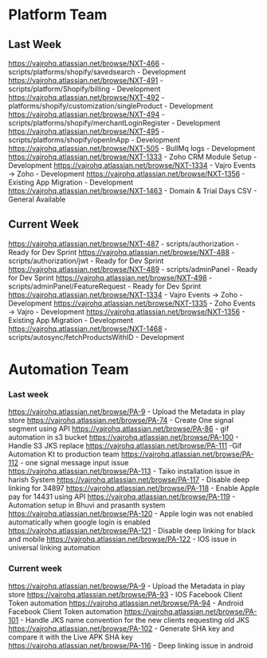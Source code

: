 # Platform Team

## Last Week
https://vajrohq.atlassian.net/browse/NXT-466 - scripts/platforms/shopify/savedsearch - Development
https://vajrohq.atlassian.net/browse/NXT-491 - scripts/platform/Shopify/billing - Development
https://vajrohq.atlassian.net/browse/NXT-492 - platforms/shopify/customization/singleProduct - Development
https://vajrohq.atlassian.net/browse/NXT-494 - scripts/platforms/shopify/merchantLoginRegister - Development
https://vajrohq.atlassian.net/browse/NXT-495 - scripts/platforms/shopify/openInApp - Development
https://vajrohq.atlassian.net/browse/NXT-505 - BullMq logs - Development
https://vajrohq.atlassian.net/browse/NXT-1333 - Zoho CRM Module Setup - Development
https://vajrohq.atlassian.net/browse/NXT-1334 - Vajro Events -> Zoho - Development
https://vajrohq.atlassian.net/browse/NXT-1356 - Existing App Migration - Development
https://vajrohq.atlassian.net/browse/NXT-1463 - Domain & Trial Days CSV - General Available


## Current Week
https://vajrohq.atlassian.net/browse/NXT-487 - scripts/authorization - Ready for Dev Sprint
https://vajrohq.atlassian.net/browse/NXT-488 - scripts/authorization/jwt - Ready for Dev Sprint
https://vajrohq.atlassian.net/browse/NXT-489 - scripts/adminPanel - Ready for Dev Sprint
https://vajrohq.atlassian.net/browse/NXT-498 - scripts/adminPanel/FeatureRequest - Ready for Dev Sprint
https://vajrohq.atlassian.net/browse/NXT-1334 - Vajro Events -> Zoho - Development
https://vajrohq.atlassian.net/browse/NXT-1335 - Zoho Events -> Vajro - Development
https://vajrohq.atlassian.net/browse/NXT-1356 - Existing App Migration - Development
https://vajrohq.atlassian.net/browse/NXT-1468 - scripts/autosync/fetchProductsWithID - Development



# Automation Team

### Last week
https://vajrohq.atlassian.net/browse/PA-9 - Upload the Metadata in play store
https://vajrohq.atlassian.net/browse/PA-74 - Create One signal segment using API
https://vajrohq.atlassian.net/browse/PA-86 - gif automation in s3 bucket
https://vajrohq.atlassian.net/browse/PA-100 - Handle S3 JKS replace
https://vajrohq.atlassian.net/browse/PA-111 -Gif Automation Kt to production team
https://vajrohq.atlassian.net/browse/PA-112 - one signal message input issue
https://vajrohq.atlassian.net/browse/PA-113 - Taiko installation issue in harish System
https://vajrohq.atlassian.net/browse/PA-117 - Disable deep linking for 34897
https://vajrohq.atlassian.net/browse/PA-118 - Enable Apple pay for 14431 using API
https://vajrohq.atlassian.net/browse/PA-119 - Automation setup in Bhuvi and prasanth system
https://vajrohq.atlassian.net/browse/PA-120 - Apple login was not enabled automatically when google login is enabled
https://vajrohq.atlassian.net/browse/PA-121 - Disable deep linking for black and mobile
https://vajrohq.atlassian.net/browse/PA-122 - IOS issue in universal linking automation

### Current week
https://vajrohq.atlassian.net/browse/PA-9 - Upload the Metadata in play store
https://vajrohq.atlassian.net/browse/PA-93 - IOS Facebook Client Token automation
https://vajrohq.atlassian.net/browse/PA-94 - Android Facebook Client Token automation
https://vajrohq.atlassian.net/browse/PA-101 - Handle JKS name convention for the new clients requesting old JKS
https://vajrohq.atlassian.net/browse/PA-102 - Generate SHA key and compare it with the Live APK SHA key
https://vajrohq.atlassian.net/browse/PA-116 - Deep linking issue in android
